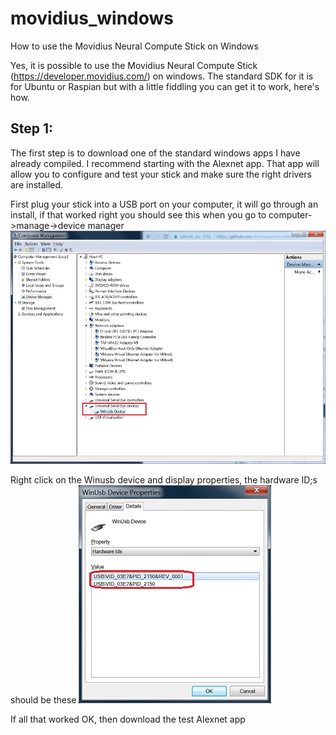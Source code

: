 # movidius_windows
How to use the Movidius Neural Compute Stick on Windows

Yes, it is possible to use the Movidius Neural Compute Stick (https://developer.movidius.com/) on windows.
The standard SDK for it is for Ubuntu or Raspian but with a little fiddling you can get it to work, here's how.


## Step 1:
The first step is to download one of the standard windows apps I have already compiled. I recommend starting with the Alexnet app.
That app will allow you to configure and test your stick and make sure the right drivers are installed. 

First plug your stick into a USB port on your computer, it will go through an install, if that worked right you should 
see this when you go to computer->manage->device manager 
![USB Device properties](images/devices1.jpg)

Right click on the Winusb device and display properties, the hardware ID;s should be these 
![USB Device properties](images/properties1.jpg)

If all that worked OK, then download the test Alexnet app 

